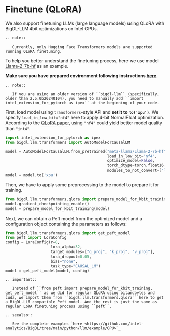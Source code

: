 # Finetune (QLoRA)

We also support finetuning LLMs (large language models) using QLoRA with BigDL-LLM 4bit optimizations on Intel GPUs.

```eval_rst
.. note::

   Currently, only Hugging Face Transformers models are supported running QLoRA finetuning.
```

To help you better understand the finetuning process, here we use model [Llama-2-7b-hf](https://huggingface.co/meta-llama/Llama-2-7b-hf) as an example.

**Make sure you have prepared environment following instructions [here](../install_gpu.html).**

```eval_rst
.. note::

   If you are using an older version of ``bigdl-llm`` (specifically, older than 2.5.0b20240104), you need to manually add ``import intel_extension_for_pytorch as ipex`` at the beginning of your code.
```

First, load model using `transformers`-style API and **set it to `to('xpu')`**. We specify `load_in_low_bit="nf4"` here to apply 4-bit NormalFloat optimization. According to the [QLoRA paper](https://arxiv.org/pdf/2305.14314.pdf), using `"nf4"` could yield better model quality than `"int4"`.

```python
import intel_extension_for_pytorch as ipex
from bigdl.llm.transformers import AutoModelForCausalLM

model = AutoModelForCausalLM.from_pretrained("meta-llama/Llama-2-7b-hf",
                                             load_in_low_bit="nf4",
                                             optimize_model=False,
                                             torch_dtype=torch.float16,
                                             modules_to_not_convert=["lm_head"],)
model = model.to('xpu')
```

Then, we have to apply some preprocessing to the model to prepare it for training.
```python
from bigdl.llm.transformers.qlora import prepare_model_for_kbit_training
model.gradient_checkpointing_enable()
model = prepare_model_for_kbit_training(model)
```

Next, we can obtain a Peft model from the optimized model and a configuration object containing the parameters as follows:
```python
from bigdl.llm.transformers.qlora import get_peft_model
from peft import LoraConfig
config = LoraConfig(r=8, 
                    lora_alpha=32, 
                    target_modules=["q_proj", "k_proj", "v_proj"], 
                    lora_dropout=0.05, 
                    bias="none", 
                    task_type="CAUSAL_LM")
model = get_peft_model(model, config)
```

```eval_rst
.. important::

   Instead of ``from peft import prepare_model_for_kbit_training, get_peft_model`` as we did for regular QLoRA using bitandbytes and cuda, we import them from ``bigdl.llm.transformers.qlora`` here to get a BigDL-LLM compatible Peft model. And the rest is just the same as regular LoRA finetuning process using ``peft``.
```

```eval_rst
.. seealso::

   See the complete examples `here <https://github.com/intel-analytics/BigDL/tree/main/python/llm/example/GPU>`_
```

